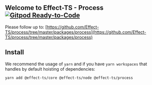 ## Welcome to Effect-TS - Process [![Gitpod Ready-to-Code](https://img.shields.io/badge/Gitpod-ready--to--code-908a85?logo=gitpod)](https://gitpod.io/#https://github.com/Effect-TS/process)

Please follow up to: [https://github.com/Effect-TS/process/tree/master/packages/process](https://github.com/Effect-TS/process/tree/master/packages/process)

## Install

We recommend the usage of `yarn` and if you have `yarn workspaces` that handles by default hoisting of dependencies:

```sh
yarn add @effect-ts/core @effect-ts/node @effect-ts/process
```
